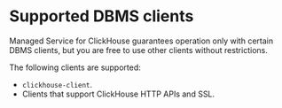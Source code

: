 # Supported DBMS clients

Managed Service for ClickHouse guarantees operation only with certain DBMS clients, but you are free to use other clients without restrictions.

The following clients are supported:

- `clickhouse-client`.
- Clients that support ClickHouse HTTP APIs and SSL.

